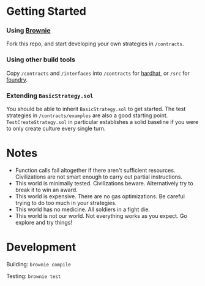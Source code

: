 # Getting Started

### Using [Brownie](https://eth-brownie.readthedocs.io/)

Fork this repo, and start developing your own strategies in `/contracts`.

### Using other build tools

Copy `/contracts` and `/interfaces` into `/contracts` for [hardhat](https://hardhat.org/), or `/src` for [foundry](https://getfoundry.sh/).

### Extending `BasicStrategy.sol`

You should be able to inherit `BasicStrategy.sol` to get started. The test strategies in `/contracts/examples` are also a good starting point. `TestCreateStrategy.sol` in particular establishes a solid baseline if you were to only create culture every single turn.


# Notes

- Function calls fail altogether if there aren't sufficient resources. Civilizations are not smart enough to carry out partial instructions.
- This world is minimally tested. Civilizations beware. Alternatively try to break it to win an award.
- This world is expensive. There are no gas optimizations. Be careful trying to do too much in your strategies.
- This world has no medicine. All soldiers in a fight die.
- This world is not our world. Not everything works as you expect. Go explore and try things!


# Development

Building: `brownie compile`

Testing: `brownie test`
